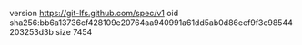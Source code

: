 version https://git-lfs.github.com/spec/v1
oid sha256:bb6a13736cf428109e20764aa940991a61dd5ab0d86eef9f3c98544203253d3b
size 7454
